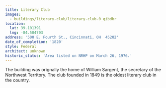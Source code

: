 ```yaml
---
title: Literary Club
images:
  - buildings/literary-club/literary-club-0_qibdbr
location:
  lat: 39.101391
  lng: -84.504703
address: '500 E. Fourth St., Cincinnati, OH  45202'
date_of_completion: '1820'
style: Federal
architect: unknown
historic_status: 'Area listed on NRHP on March 26, 1976.'
---
```


The building was orignally the home of William Sargent, the secretary of the Northwest Territory. The club founded in 1849 is the oldest literary club in the country.
